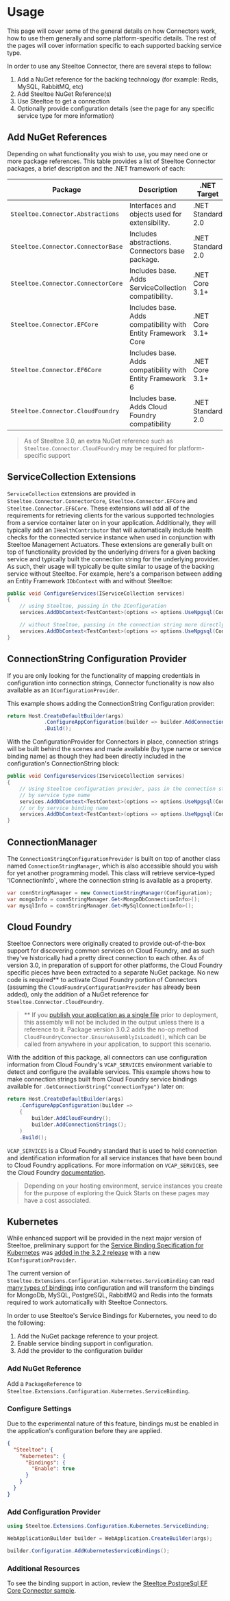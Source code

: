 # Usage

This page will cover some of the general details on how Connectors work, how to use them generally and some platform-specific details. The rest of the pages will cover information specific to each supported backing service type.

In order to use any Steeltoe Connector, there are several steps to follow:

1. Add a NuGet reference for the backing technology (for example: Redis, MySQL, RabbitMQ, etc)
1. Add Steeltoe NuGet Reference(s)
1. Use Steeltoe to get a connection
1. Optionally provide configuration details (see the page for any specific service type for more information)

## Add NuGet References

Depending on what functionality you wish to use, you may need one or more package references. This table provides a list of Steeltoe Connector packages, a brief description and the .NET framework of each:

| Package | Description | .NET Target |
| --- | --- | --- |
| `Steeltoe.Connector.Abstractions` | Interfaces and objects used for extensibility. | .NET Standard 2.0 |
| `Steeltoe.Connector.ConnectorBase` | Includes abstractions. Connectors base package. | .NET Standard 2.0 |
| `Steeltoe.Connector.ConnectorCore` | Includes base. Adds ServiceCollection compatibility. | .NET Core 3.1+ |
| `Steeltoe.Connector.EFCore` | Includes base. Adds compatibility with Entity Framework Core | .NET Core 3.1+ |
| `Steeltoe.Connector.EF6Core` | Includes base. Adds compatibility with Entity Framework 6 | .NET Core 3.1+ |
| `Steeltoe.Connector.CloudFoundry` | Includes base. Adds Cloud Foundry compatibility | .NET Standard 2.0 |

>As of Steeltoe 3.0, an extra NuGet reference such as `Steeltoe.Connector.CloudFoundry` may be required for platform-specific support

## ServiceCollection Extensions

`ServiceCollection` extensions are provided in `Steeltoe.Connector.ConnectorCore`, `Steeltoe.Connector.EFCore` and `Steeltoe.Connector.EF6Core`. These extensions will add all of the requirements for retrieving clients for the various supported technologies from a service container later on in your application. Additionally, they will typically add an `IHealthContributor` that will automatically include health checks for the connected service instance when used in conjunction with Steeltoe Management Actuators. These extensions are generally built on top of functionality provided by the underlying drivers for a given backing service and typically built the connection string for the underlying provider. As such, their usage will typically be quite similar to usage of the backing service without Steeltoe. For example, here's a comparison between adding an Entity Framework `IDbContext` with and without Steeltoe:

```csharp
public void ConfigureServices(IServiceCollection services)
{
    // using Steeltoe, passing in the IConfiguration
    services.AddDbContext<TestContext>(options => options.UseNpgsql(Configuration));

    // without Steeltoe, passing in the connection string more directly
    services.AddDbContext<TestContext>(options => options.UseNpgsql(Configuration.GetConnectionString("myPostgresConnection")));
}
```

## ConnectionString Configuration Provider

If you are only looking for the functionality of mapping credentials in configuration into connection strings, Connector functionality is now also available as an `IConfigurationProvider`.

This example shows adding the ConnectionString Configuration provider:

```csharp
return Host.CreateDefaultBuilder(args)
            .ConfigureAppConfiguration(builder => builder.AddConnectionStrings())
            .Build();
```

With the ConfigurationProvider for Connectors in place, connection strings will be built behind the scenes and made available (by type name or service binding name) as though they had been directly included in the configuration's ConnectionString block:

```csharp
public void ConfigureServices(IServiceCollection services)
{
    // Using Steeltoe configuration provider, pass in the connection string that was build from configuration
    // by service type name
    services.AddDbContext<TestContext>(options => options.UseNpgsql(Configuration.GetConnectionString("postgres")));
    // or by service binding name
    services.AddDbContext<TestContext>(options => options.UseNpgsql(Configuration.GetConnectionString("myPostgresConnection")));
}
```

## ConnectionManager

The `ConnectionStringConfigurationProvider` is built on top of another class named `ConnectionStringManager`, which is also accessible should you wish for yet another programming model. This class will retrieve service-typed 'IConnectionInfo`, where the connection string is available as a property.

```csharp
var connStringManager = new ConnectionStringManager(Configuration);
var mongoInfo = connStringManager.Get<MongoDbConnectionInfo>();
var mysqlInfo = connStringManager.Get<MySqlConnectionInfo>();
```

## Cloud Foundry

Steeltoe Connectors were originally created to provide out-of-the-box support for discovering common services on Cloud Foundry, and as such they've historically had a pretty direct connection to each other. As of version 3.0, in preparation of support for other platforms, the Cloud Foundry specific pieces have been extracted to a separate NuGet package. No new code is required** to activate Cloud Foundry portion of Connectors (assuming the `CloudFoundryConfigurationProvider` has already been added), only the addition of a NuGet reference for `Steeltoe.Connector.CloudFoundry`.

>** If you [publish your application as a single file](https://docs.microsoft.com/dotnet/core/deploying/single-file) prior to deployment, this assembly will not be included in the output unless there is a reference to it. Package version 3.0.2 adds the no-op method `CloudFoundryConnector.EnsureAssemblyIsLoaded()`, which can be called from anywhere in your application, to support this scenario.

With the addition of this package, all connectors can use configuration information from Cloud Foundry's `VCAP_SERVICES` environment variable to detect and configure the available services. This example shows how to make connection strings built from Cloud Foundry service bindings available for `.GetConnectionString("connectionType")` later on:

```csharp
return Host.CreateDefaultBuilder(args)
    .ConfigureAppConfiguration(builder =>
    {
        builder.AddCloudFoundry();
        builder.AddConnectionStrings();
    )
    .Build();
```

`VCAP_SERVICES` is a Cloud Foundry standard that is used to hold connection and identification information for all service instances that have been bound to Cloud Foundry applications. For more information on `VCAP_SERVICES`, see the Cloud Foundry [documentation](https://docs.cloudfoundry.org/services/overview.html).

>Depending on your hosting environment, service instances you create for the purpose of exploring the Quick Starts on these pages may have a cost associated.

## Kubernetes

While enhanced support will be provided in the next major version of Steeltoe, preliminary support for the [Service Binding Specification for Kubernetes](https://github.com/servicebinding/spec) was [added in the 3.2.2 release](../../../articles/steeltoe-3-2-2-adds-kube-service-bindings.md) with a new `IConfigurationProvider`.

The current version of `Steeltoe.Extensions.Configuration.Kubernetes.ServiceBinding` can read [many types of bindings](https://github.com/SteeltoeOSS/Steeltoe/blob/3.x/src/Configuration/src/Kubernetes.ServiceBinding/PostProcessors.cs) into configuration and will transform the bindings for MongoDb, MySQL, PostgreSQL, RabbitMQ and Redis into the formats required to work automatically with Steeltoe Connectors.

In order to use Steeltoe's Service Bindings for Kubernetes, you need to do the following:

1. Add the NuGet package reference to your project.
1. Enable service binding support in configuration.
1. Add the provider to the configuration builder

### Add NuGet Reference

Add a `PackageReference` to `Steeltoe.Extensions.Configuration.Kubernetes.ServiceBinding`.

### Configure Settings

Due to the experimental nature of this feature, bindings must be enabled in the application's configuration before they are applied.

```json
{
  "Steeltoe": {
    "Kubernetes": {
      "Bindings": {
        "Enable": true
      }
    }
  }
}
```

### Add Configuration Provider

```csharp
using Steeltoe.Extensions.Configuration.Kubernetes.ServiceBinding;

WebApplicationBuilder builder = WebApplication.CreateBuilder(args);

builder.Configuration.AddKubernetesServiceBindings();
```

### Additional Resources

To see the binding support in action, review the [Steeltoe PostgreSql EF Core Connector sample](https://github.com/SteeltoeOSS/Samples/tree/3.x/Connectors/src/PostgreSqlEFCore).
